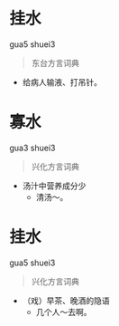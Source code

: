 # 挂水
gua5 shuei3
> 东台方言词典
- 给病人输液、打吊针。

# 寡水
gua3 shuei3
> 兴化方言词典
- 汤汁中营养成分少
  - 清汤～。

# 挂水
gua5 shuei3
> 兴化方言词典
- （戏）早茶、晚酒的隐语
  - 几个人～去啊。
